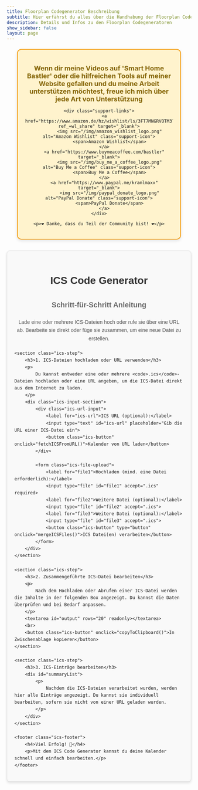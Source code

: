 ```yaml
---
title: Floorplan Codegenerator Beschreibung
subtitle: Hier erfährst du alles über die Handhabung der Floorplan Codegeneratoren
description: Details und Infos zu den Floorplan Codegeneratoren
show_sidebar: false
layout: page
---
```


<div class="support-note">
    <p>Wenn dir meine Videos auf 'Smart Home Bastler' oder die hilfreichen Tools auf meiner Website gefallen und du meine Arbeit unterstützen möchtest, freue ich mich über jede Art von Unterstützung</p>
    
    <div class="support-links">
        <a href="https://www.amazon.de/hz/wishlist/ls/3FT7MNGRVOTM3?ref_=wl_share" target="_blank">
            <img src="/img/amazon_wishlist_logo.png" alt="Amazon Wishlist" class="support-icon">
            <span>Amazon Wishlist</span>
        </a>
        <a href="https://www.buymeacoffee.com/bastler" target="_blank">
            <img src="/img/buy_me_a_coffee_logo.png" alt="Buy Me a Coffee" class="support-icon">
            <span>Buy Me a Coffee</span>
        </a>
        <a href="https://www.paypal.me/kramlmaxx" target="_blank">
            <img src="/img/paypal_donate_logo.png" alt="PayPal Donate" class="support-icon">
            <span>PayPal Donate</span>
        </a>
    </div>

    <p>❤️ Danke, dass du Teil der Community bist! ❤️</p>
</div>


<div class="ics-guide">
    <h1 class="ics-title">ICS Code Generator</h1>
    <h2 class="ics-subtitle">Schritt-für-Schritt Anleitung</h2>
    <p class="ics-description">
        Lade eine oder mehrere ICS-Dateien hoch oder rufe sie über eine URL ab. Bearbeite sie direkt oder füge sie zusammen, um eine neue Datei zu erstellen.
    </p>

    <section class="ics-step">
        <h3>1. ICS-Dateien hochladen oder URL verwenden</h3>
        <p>
            Du kannst entweder eine oder mehrere <code>.ics</code>-Dateien hochladen oder eine URL angeben, um die ICS-Datei direkt aus dem Internet zu laden.
        </p>
        <div class="ics-input-section">
            <div class="ics-url-input">
                <label for="ics-url">ICS URL (optional):</label>
                <input type="text" id="ics-url" placeholder="Gib die URL einer ICS-Datei ein">
                <button class="ics-button" onclick="fetchICSFromURL()">Kalender von URL laden</button>
            </div>

            <form class="ics-file-upload">
                <label for="file1">Hochladen (mind. eine Datei erforderlich):</label>
                <input type="file" id="file1" accept=".ics" required>
                <label for="file2">Weitere Datei (optional):</label>
                <input type="file" id="file2" accept=".ics">
                <label for="file3">Weitere Datei (optional):</label>
                <input type="file" id="file3" accept=".ics">
                <button class="ics-button" type="button" onclick="mergeICSFiles()">ICS Datei(en) verarbeiten</button>
            </form>
        </div>
    </section>

    <section class="ics-step">
        <h3>2. Zusammengeführte ICS-Datei bearbeiten</h3>
        <p>
            Nach dem Hochladen oder Abrufen einer ICS-Datei werden die Inhalte in der folgenden Box angezeigt. Du kannst die Daten überprüfen und bei Bedarf anpassen.
        </p>
        <textarea id="output" rows="20" readonly></textarea>
        <br>
        <button class="ics-button" onclick="copyToClipboard()">In Zwischenablage kopieren</button>
    </section>

    <section class="ics-step">
        <h3>3. ICS-Einträge bearbeiten</h3>
        <div id="summaryList">
            <p>
                Nachdem die ICS-Dateien verarbeitet wurden, werden hier alle Einträge angezeigt. Du kannst sie individuell bearbeiten, sofern sie nicht von einer URL geladen wurden.
            </p>
        </div>
    </section>

    <footer class="ics-footer">
        <h4>Viel Erfolg! 🎉</h4>
        <p>Mit dem ICS Code Generator kannst du deine Kalender schnell und einfach bearbeiten.</p>
    </footer>
</div>

<style>
    .ics-guide {
        max-width: 100%;
        margin: auto;
        padding: 20px;
        background-color: #f9f9f9;
        font-family: Arial, sans-serif;
        line-height: 1.6;
        border: 1px solid #ddd;
        border-radius: 8px;
        box-shadow: 0 4px 6px rgba(0, 0, 0, 0.1);
    }
    .ics-title {
        text-align: center;
        color: #333;
        font-size: 2em;
        margin-bottom: 10px;
    }
    .ics-subtitle {
        text-align: center;
        color: #666;
        font-size: 1.4em;
        margin-bottom: 20px;
    }
    .ics-description {
        text-align: center;
        color: #555;
        margin-bottom: 20px;
    }
    .ics-step {
        margin-bottom: 20px;
    }
    .ics-step h3 {
        color: #4CAF50;
        font-size: 1.2em;
        margin-bottom: 10px;
    }
    .ics-input-section {
        display: flex;
        flex-direction: column;
        gap: 15px;
    }
    .ics-url-input,
    .ics-file-upload {
        display: flex;
        flex-direction: column;
        gap: 10px;
    }
    .ics-url-input label,
    .ics-file-upload label {
        font-weight: bold;
        margin-bottom: 5px;
    }
    .ics-url-input input,
    .ics-file-upload input {
        padding: 10px;
        border: 1px solid #ccc;
        border-radius: 4px;
    }
    .ics-button {
        padding: 10px 15px;
        background-color: #4CAF50;
        color: #fff;
        border: none;
        border-radius: 4px;
        cursor: pointer;
        font-size: 1em;
    }
    .ics-button:hover {
        background-color: #45a049;
    }
    textarea {
        width: 100%;
        padding: 10px;
        border: 1px solid #ccc;
        border-radius: 4px;
        resize: vertical;
    }
    .ics-footer {
        text-align: center;
        margin-top: 20px;
    }
    .ics-footer h4 {
        color: #333;
    }
    .ics-footer p {
        color: #777;
    }
    .support-note {
        width: 80%;
        margin: 0 auto;
        border: 2px solid #f39c12;
        padding: 20px;
        background-color: #fff3cd;
        border-radius: 12px;
        margin-top: 20px;
        margin-bottom: 30px;
        text-align: center;
        box-shadow: 0 4px 8px rgba(0, 0, 0, 0.1);
    }
    .support-note p {
        font-size: 18px;
        margin-bottom: 15px;
        color: #856404;
        font-weight: bold;
    }
    .support-links {
        display: flex;
        justify-content: space-around;
        gap: 0;
    }
    .support-links a {
        text-decoration: none;
        color: #007bff;
        font-weight: bold;
        text-align: center;
        display: flex;
        flex-direction: column;
        align-items: center;
    }
    .support-icon {
        width: 160px;
        height: auto;
        margin-bottom: 5px;
        transition: transform 0.2s;
    }
    .support-icon:hover {
        transform: scale(1.3);
    }
    .support-note p:last-of-type {
        margin-top: 20px;
    }
</style>


